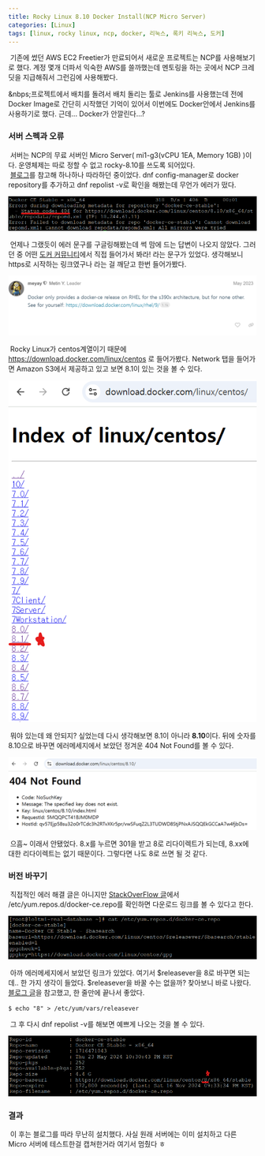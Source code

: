 ```yaml
---
title: Rocky Linux 8.10 Docker Install(NCP Micro Server)
categories: [Linux]
tags: [linux, rocky linux, ncp, docker, 리눅스, 록키 리눅스, 도커]
---
```


&nbsp;기존에 썼던 AWS EC2 Freetier가 만료되어서 새로운 프로젝트는 NCP를 사용해보기로 했다. 계정 몇개 더파서 익숙한 AWS를 쓸까했는데 멘토링을 하는 곳에서 NCP 크레딧을 지급해줘서 그런김에 사용해봤다.

&nbps;프로젝트에서 배치를 돌려서 배치 돌리는 툴로 Jenkins를 사용했는데 전에 Docker Image로 간단히 시작했던 기억이 있어서 이번에도 Docker안에서 Jenkins를 사용하기로 했다. 근데... Docker가 안깔린다...?

### 서버 스펙과 오류

&nbsp;서버는 NCP의 무료 서버인 Micro Server( mi1-g3(vCPU 1EA, Memory 1GB) )이다. 운영체제는 따로 정할 수 없고 rocky-8.10를 쓰도록 되어있다.   
&nbsp;[블로그](https://hahahax5.tistory.com/10)를 참고해 하나하나 따라하던 중이었다. dnf config-manager로 docker repository를 추가하고 dnf repolist -v로 확인을 해봤는데 무언가 에러가 떴다.

![img1](/assets/img/2024-11-06-rocky-linux-8-10-docker-install/img1.png)

&nbsp;언제나 그랬듯이 에러 문구를 구글링해봤는데 썩 맘에 드는 답변이 나오지 않았다. 그러던 중 어떤 [도커 커뮤니티](https://forums.docker.com/t/unable-to-install-docker-on-rhel-9-2/136123)에서 직접 들어가서 봐라! 라는 문구가 있었다. 생각해보니 https로 시작하는 링크였구나 라는 걸 깨닫고 한번 들어가봤다.

![img2](/assets/img/2024-11-06-rocky-linux-8-10-docker-install/img2.png)

&nbsp;Rocky Linux가 centos계열이기 때문에 https://download.docker.com/linux/centos 로 들어가봤다. Network 탭을 들어가면 Amazon S3에서 제공하고 있고 보면 8.1이 있는 것을 볼 수 있다.

 ![img3](/assets/img/2024-11-06-rocky-linux-8-10-docker-install/img3.png)

&nbsp;뭐야 있는데 왜 안되지? 싶었는데 다시 생각해보면 8.1이 아니라 **8.10**이다. 뒤에 숫자를 8.10으로 바꾸면 에러메세지에서 보았던 정겨운 404 Not Found를 볼 수 있다.

 ![img4](/assets/img/2024-11-06-rocky-linux-8-10-docker-install/img4.png)

&nbsp;으흠~ 이래서 안됐었다. 8.x를 누르면 301을 받고 8로 리다이렉트가 되는데, 8.xx에 대한 리다이렉트는 없기 때문이다. 그렇다면 나도 8로 쓰면 될 것 같다.
 
### 버전 바꾸기

&nbsp;직접적인 에러 해결 글은 아니지만 [StackOverFlow 글](https://stackoverflow.com/questions/70358656/rhel8-fedora-yum-dnf-causes-cannot-download-repodata-repomd-xml-for-docker-ce)에서 /etc/yum.repos.d/docker-ce.repo를 확인하면 다운로드 링크를 볼 수 있다고 한다. 

 ![img5](/assets/img/2024-11-06-rocky-linux-8-10-docker-install/img5.png)

&nbsp;아까 에러메세지에서 보았던 링크가 있었다. 여기서 $releasever을 8로 바꾸면 되는데.. 한 가지 생각이 들었다. $releasever을 바꿀 수는 없을까? 찾아보니 바로 나왔다. [블로그 글](https://heum-story.tistory.com/142)을 참고했고, 한 줄만에 끝나서 좋았다.

```
$ echo "8" > /etc/yum/vars/releasever
```

&nbsp;그 후 다시 dnf repolist -v를 해보면 예쁘게 나오는 것을 볼 수 있다.

 ![img6](/assets/img/2024-11-06-rocky-linux-8-10-docker-install/img6.png)

 ### 결과

&nbsp;이 후는 블로그를 따라 무난히 설치했다. 사실 원래 서버에는 이미 설치하고 다른 Micro 서버에 테스트한걸 캡쳐한거라 여기서 멈췄다 ㅎ
 
